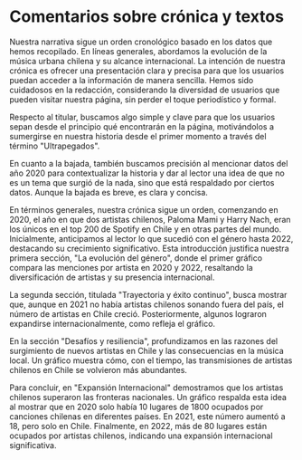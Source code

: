 # Comentarios sobre crónica y textos 

Nuestra narrativa sigue un orden cronológico basado en los datos que hemos recopilado. En líneas generales, abordamos la evolución de la música urbana chilena y su alcance internacional. La intención de nuestra crónica es ofrecer una presentación clara y precisa para que los usuarios puedan acceder a la información de manera sencilla. Hemos sido cuidadosos en la redacción, considerando la diversidad de usuarios que pueden visitar nuestra página, sin perder el toque periodístico y formal.

Respecto al titular, buscamos algo simple y clave para que los usuarios sepan desde el principio qué encontrarán en la página, motivándolos a sumergirse en nuestra historia desde el primer momento a través del término "Ultrapegados".

En cuanto a la bajada, también buscamos precisión al mencionar datos del año 2020 para contextualizar la historia y dar al lector una idea de que no es un tema que surgió de la nada, sino que está respaldado por ciertos datos. Aunque la bajada es breve, es clara y concisa.

En términos generales, nuestra crónica sigue un orden, comenzando en 2020, el año en que dos artistas chilenos, Paloma Mami y Harry Nach, eran los únicos en el top 200 de Spotify en Chile y en otras partes del mundo. Inicialmente, anticipamos al lector lo que sucedió con el género hasta 2022, destacando su crecimiento significativo. Esta introducción justifica nuestra primera sección, "La evolución del género", donde el primer gráfico compara las menciones por artista en 2020 y 2022, resaltando la diversificación de artistas y su presencia internacional.

La segunda sección, titulada "Trayectoria y éxito continuo", busca mostrar que, aunque en 2021 no había artistas chilenos sonando fuera del país, el número de artistas en Chile creció. Posteriormente, algunos lograron expandirse internacionalmente, como refleja el gráfico.

En la sección "Desafíos y resiliencia", profundizamos en las razones del surgimiento de nuevos artistas en Chile y las consecuencias en la música local. Un gráfico muestra cómo, con el tiempo, las transmisiones de artistas chilenos en Chile se volvieron más abundantes.

Para concluir, en "Expansión Internacional" demostramos que los artistas chilenos superaron las fronteras nacionales. Un gráfico respalda esta idea al mostrar que en 2020 solo había 10 lugares de 1800 ocupados por canciones chilenas en diferentes países. En 2021, este número aumentó a 18, pero solo en Chile. Finalmente, en 2022, más de 80 lugares están ocupados por artistas chilenos, indicando una expansión internacional significativa.